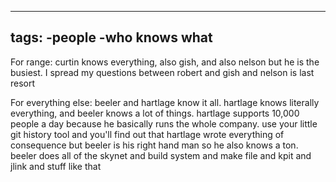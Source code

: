 ----
tags:
    -people
    -who knows what
----
For range: curtin knows everything, also gish, and also nelson but he is the busiest. I spread my questions between robert and gish and nelson is last resort

For everything else: beeler and hartlage know it all. hartlage knows literally everything, and beeler knows a lot of things.
hartlage supports 10,000 people a day because he basically runs the whole company. use your little git history tool and you'll find out that hartlage wrote everything of consequence
but beeler is his right hand man so he also knows a ton. beeler does all of the skynet and build system and make file and kpit and jlink and stuff like that